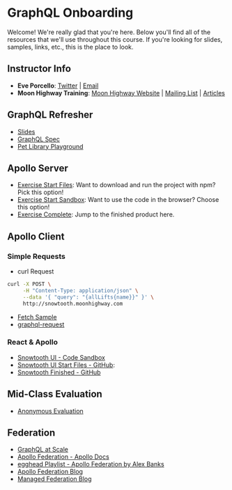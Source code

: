 # GraphQL Onboarding

Welcome! We're really glad that you're here. Below you'll find all of the resources that we'll use throughout this course. If you're looking for slides, samples, links, etc., this is the place to look.

## Instructor Info

- **Eve Porcello**: [Twitter](https://twitter.com/eveporcello) | [Email](mailto:eve@moonhighway.com)
- **Moon Highway Training**: [Moon Highway Website](https://www.moonhighway.com) | [Mailing List](http://bit.ly/moonhighway) | [Articles](https://www.moonhighway.com/articles)

## GraphQL Refresher

- [Slides](https://slides.com/moonhighway/graphql-apollo/)
- [GraphQL Spec](https://spec.graphql.org)
- [Pet Library Playground](https://pet-library.moonhighway.com)

## Apollo Server

- [Exercise Start Files](https://github.com/graphqlworkshop/snowtooth-api): Want to download and run the project with npm? Pick this option!
- [Exercise Start Sandbox](https://codesandbox.io/s/lucid-gareth-xdrc9): Want to use the code in the browser? Choose this option!
- [Exercise Complete](https://github.com/graphqlworkshop/snowtooth-api/tree/complete): Jump to the finished product here.

## Apollo Client

### Simple Requests

- curl Request

```sh
curl -X POST \
     -H "Content-Type: application/json" \
     --data '{ "query": "{allLifts{name}}" }' \
     http://snowtooth.moonhighway.com
```

- [Fetch Sample](https://codesandbox.io/s/n3jro0o4n0)
- [graphql-request](https://codesandbox.io/s/4qzq5z2vz0)

### React & Apollo

- [Snowtooth UI - Code Sandbox](https://codesandbox.io/s/tender-cartwright-yxf0e)
- [Snowtooth UI Start Files - GitHub](https://github.com/graphqlworkshop/snowtooth-ui):
- [Snowtooth Finished - GitHub](https://github.com/graphqlworkshop/snowtooth-ui/tree/complete)

## Mid-Class Evaluation

- [Anonymous Evaluation](https://forms.gle/Pt9ycq3keKUiABxz7)

## Federation

- [GraphQL at Scale](https://slides.com/moonhighway/scale-cube/)
- [Apollo Federation - Apollo Docs](https://www.apollographql.com/docs/apollo-server/federation/introduction/)
- [egghead Playlist - Apollo Federation by Alex Banks](https://egghead.io/playlists/getting-started-with-apollo-federation-60ad0165)
- [Apollo Federation Blog](https://blog.apollographql.com/apollo-federation-f260cf525d21)
- [Managed Federation Blog](https://blog.apollographql.com/announcing-managed-federation-265c9f0bc88e)
